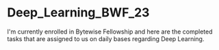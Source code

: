# Deep_Learning_BWF_23
I'm currently enrolled in Bytewise Fellowship and here are the completed tasks that are assigned to us on daily bases regarding Deep Learning.
